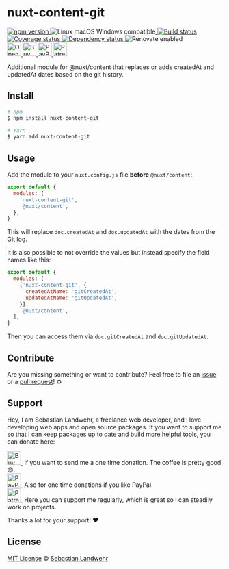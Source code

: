 <!-- TITLE/ -->
# nuxt-content-git
<!-- /TITLE -->

<!-- BADGES/ -->
  <p>
    <a href="https://npmjs.org/package/nuxt-content-git">
      <img
        src="https://img.shields.io/npm/v/nuxt-content-git.svg"
        alt="npm version"
      >
    </a><img src="https://img.shields.io/badge/os-linux%20%7C%C2%A0macos%20%7C%C2%A0windows-blue" alt="Linux macOS Windows compatible"><a href="https://github.com/dword-design/nuxt-content-git/actions">
      <img
        src="https://github.com/dword-design/nuxt-content-git/workflows/build/badge.svg"
        alt="Build status"
      >
    </a><a href="https://codecov.io/gh/dword-design/nuxt-content-git">
      <img
        src="https://codecov.io/gh/dword-design/nuxt-content-git/branch/master/graph/badge.svg"
        alt="Coverage status"
      >
    </a><a href="https://david-dm.org/dword-design/nuxt-content-git">
      <img src="https://img.shields.io/david/dword-design/nuxt-content-git" alt="Dependency status">
    </a><img src="https://img.shields.io/badge/renovate-enabled-brightgreen" alt="Renovate enabled"><br/><a href="https://gitpod.io/#https://github.com/dword-design/nuxt-content-git">
      <img
        src="https://gitpod.io/button/open-in-gitpod.svg"
        alt="Open in Gitpod"
        height="32"
      >
    </a><a href="https://www.buymeacoffee.com/dword">
      <img
        src="https://www.buymeacoffee.com/assets/img/guidelines/download-assets-sm-2.svg"
        alt="Buy Me a Coffee"
        height="32"
      >
    </a><a href="https://paypal.me/SebastianLandwehr">
      <img
        src="https://dword-design.de/images/paypal.svg"
        alt="PayPal"
        height="32"
      >
    </a><a href="https://www.patreon.com/dworddesign">
      <img
        src="https://dword-design.de/images/patreon.svg"
        alt="Patreon"
        height="32"
      >
    </a>
</p>
<!-- /BADGES -->

<!-- DESCRIPTION/ -->
Additional module for @nuxt/content that replaces or adds createdAt and updatedAt dates based on the git history.
<!-- /DESCRIPTION -->

<!-- INSTALL/ -->
## Install

```bash
# npm
$ npm install nuxt-content-git

# Yarn
$ yarn add nuxt-content-git
```
<!-- /INSTALL -->

## Usage

Add the module to your `nuxt.config.js` file **before** `@nuxt/content`:

```js
export default {
  modules: [
    'nuxt-content-git',
    '@nuxt/content',
  },
}
```

This will replace `doc.createdAt` and `doc.updatedAt` with the dates from the Git log.

It is also possible to not override the values but instead specify the field names like this:

```js
export default {
  modules: [
    ['nuxt-content-git', {
      createdAtName: 'gitCreatedAt',
      updatedAtName: 'gitUpdatedAt',
    }],
    '@nuxt/content',
  ],
}
```

Then you can access them via `doc.gitCreatedAt` and `doc.gitUpdatedAt`.

<!-- LICENSE/ -->
## Contribute

Are you missing something or want to contribute? Feel free to file an [issue](https://github.com/dword-design/nuxt-content-git/issues) or a [pull request](https://github.com/dword-design/nuxt-content-git/pulls)! ⚙️

## Support

Hey, I am Sebastian Landwehr, a freelance web developer, and I love developing web apps and open source packages. If you want to support me so that I can keep packages up to date and build more helpful tools, you can donate here:

<p>
  <a href="https://www.buymeacoffee.com/dword">
    <img
      src="https://www.buymeacoffee.com/assets/img/guidelines/download-assets-sm-2.svg"
      alt="Buy Me a Coffee"
      height="32"
    >
  </a>&nbsp;If you want to send me a one time donation. The coffee is pretty good 😊.<br/>
  <a href="https://paypal.me/SebastianLandwehr">
    <img
      src="https://dword-design.de/images/paypal.svg"
      alt="PayPal"
      height="32"
    >
  </a>&nbsp;Also for one time donations if you like PayPal.<br/>
  <a href="https://www.patreon.com/dworddesign">
    <img
      src="https://dword-design.de/images/patreon.svg"
      alt="Patreon"
      height="32"
    >
  </a>&nbsp;Here you can support me regularly, which is great so I can steadily work on projects.
</p>

Thanks a lot for your support! ❤️

## License

[MIT License](https://opensource.org/licenses/MIT) © [Sebastian Landwehr](https://dword-design.de)
<!-- /LICENSE -->
